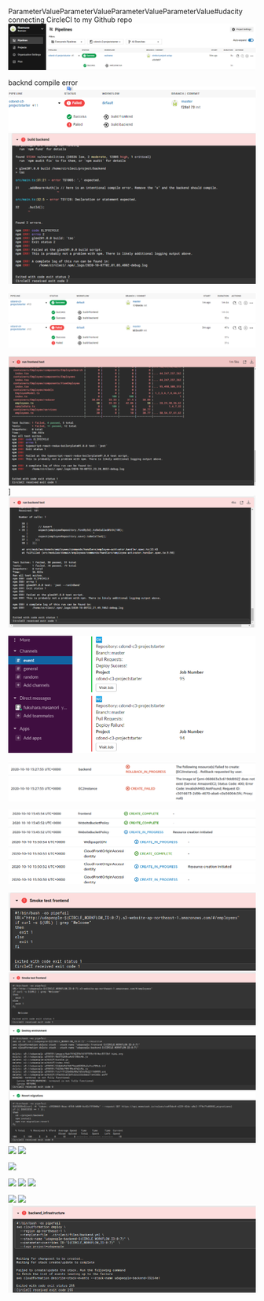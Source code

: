 ParameterValueParameterValueParameterValueParameterValue#udacity  
connecting CircleCI to my Github repo
![](2020-10-06-23-23-09.png)

backnd compile error
![](2020-10-07-11-14-09.png)
![](2020-10-07-11-15-04.png)

![](2020-10-07-11-32-12.png)

![](2020-10-09-07-56-28.png)]
![](2020-10-09-07-57-34.png)

![](2020-10-09-11-42-40.png)

![](2020-10-10-15-42-50.png)

![](2020-10-10-15-48-03.png)
![](2020-10-10-15-56-16.png)

![](2020-10-27-12-28-20.png)
![](2020-10-27-14-08-07.png)
![](2020-11-02-11-57-57.png)
![](2020-11-02-12-00-07.png)


![](2020-11-02-12-01-45.png)

![](2020-11-02-12-07-39.png)
![](2020-11-02-12-41-34.png)
![](2020-11-02-12-42-39.png)

![](2020-11-02-12-44-46.png)
![](2020-11-02-13-52-35.png)
![](2020-11-02-14-29-43.png)